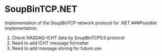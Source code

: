 # SoupBinTCP.NET
Implementation of the SoupBinTCP network protocol for .NET
###Possible implementation:
1. Check NASDAQ-ICHT data by SoupBinTCP5.0 protocol
2. Need to add ICHT message formatter
3. Need to add message storing for future use 
